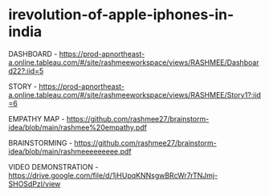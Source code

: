 # irevolution-of-apple-iphones-in-india
DASHBOARD - https://prod-apnortheast-a.online.tableau.com/#/site/rashmeeworkspace/views/RASHMEE/Dashboard22?:iid=5

STORY - https://prod-apnortheast-a.online.tableau.com/#/site/rashmeeworkspace/views/RASHMEE/Story1?:iid=6

EMPATHY MAP - https://github.com/rashmee27/brainstorm-idea/blob/main/rashmee%20empathy.pdf

BRAINSTORMING - https://github.com/rashmee27/brainstorm-idea/blob/main/rashmeeeeeeeee.pdf

VIDEO DEMONSTRATION  - https://drive.google.com/file/d/1jHUpqKNNsgwBRcWr7rTNJmj-SHOSdPzI/view
